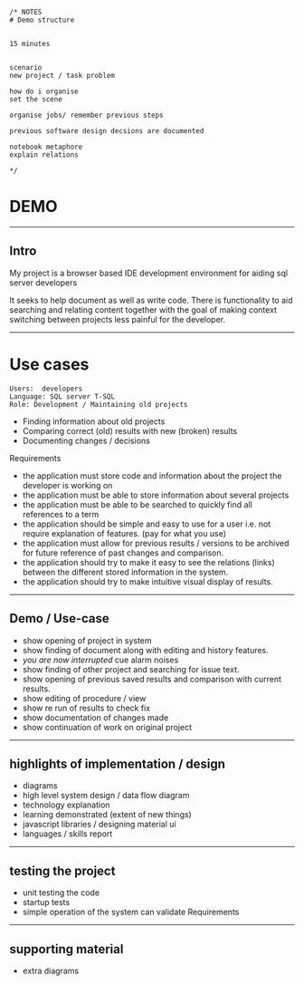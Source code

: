 
```
/* NOTES
# Demo structure


15 minutes


scenario
new project / task problem

how do i organise
set the scene

organise jobs/ remember previous steps

previous software design decsions are documented

notebook metaphore
explain relations

*/
```

# DEMO
---



## Intro

  My project is a browser based IDE development environment for aiding sql server developers

  It seeks to help document as well as write code.
  There is functionality to aid searching and relating content together with the goal of making context switching between projects less painful for the developer.

---

# Use cases

```
Users:  developers
Language: SQL server T-SQL
Role: Development / Maintaining old projects
```
  * Finding information about old projects
  * Comparing correct (old) results with new (broken) results
  * Documenting changes / decisions

Requirements
- the application must store code and information about the project the developer is working on
- the application must be able to store information about several projects
- the application must be able to be searched to quickly find all references to a term
- the application should be simple and easy to use for a user i.e. not require explanation of features. (pay for what you use)
- the application must allow for previous results / versions to be archived for future reference of past changes and comparison.
- the application should try to make it easy to see the relations (links) between the different stored information in the system.
- the application should try to make intuitive visual display of results.

---

## Demo / Use-case
- show opening of project in system
- show finding of document along with editing and history features.
- *you are now interrupted* cue alarm noises
- show finding of other project and searching for issue text.
- show opening of previous saved results and comparison with current results.
- show editing of procedure / view
- show re run of results to check fix
- show documentation of changes made
- show continuation of work on original project

---

## highlights of implementation / design
- diagrams
- high level system design / data flow diagram
- technology explanation
- learning demonstrated (extent of new things)
- javascript libraries / designing material ui
- languages / skills report
---

## testing the project
- unit testing the code
- startup tests
- simple operation of the system can validate Requirements

---

## supporting material
- extra diagrams

